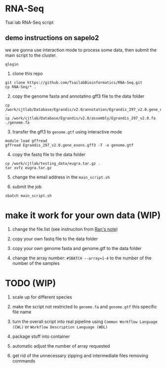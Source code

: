 # RNA-Seq

Tsai lab RNA-Seq script

## demo instructions on sapelo2

we are gonna use interaction mode to process some data, then submit the main script to the cluster.

```
qlogin
```

1. clone this repo

```
git clone https://github.com/TsailabBioinformatics/RNA-Seq.git
cp RNA-Seq/* .
```

2. copy the genome fasta and annotatino gff3 file to the data folder

```
cp /work/cjtlab/Database/Egrandis/v2.0/annotation/Egrandis_297_v2.0.gene_exons.gff3 .
cp /work/cjtlab/Database/Egrandis/v2.0/assembly/Egrandis_297_v2.0.fa ./genome.fa

```

3. transfer the gff3 to `genome.gtf` using interactive mode

```
module load gffread
gffread Egrandis_297_v2.0.gene_exons.gff3 -T -o genome.gtf 
```

4. copy the fastq file to the data folder

```
cp /work/cjtlab/testing_data/eugra.tar.gz .
tar xvfz eugra.tar.gz
```

5. change the email address in the `main_script.sh`

6. submit the job

```
sbatch main_script.sh
```

# make it work for your own data (WIP)

1. change the file.list (see instruciton from [Ran's note](https://www.evernote.com/shard/s202/client/snv?noteGuid=070f6281-ef94-47c1-a4df-3dbb2083693c&noteKey=2e87d16e54db6d4b&sn=https%3A%2F%2Fwww.evernote.com%2Fshard%2Fs202%2Fsh%2F070f6281-ef94-47c1-a4df-3dbb2083693c%2F2e87d16e54db6d4b&title=RNAseq%2Bpipeline%2B%2528SLURM%2Bsystem%2B2020%2529))

2. copy your own fastq file to the data folder

3. copy your own genome fasta and genome.gtf to the data folder

4. change the array number: `#SBATCH --array=1-4` to the number of the number of the samples


# TODO (WIP)

1. scale up for different species

2. make the script not restricted to `genome.fa` and `genome.gtf` this specific file name

3. turn the overall script into real pipeline using `Common Workflow Language (CWL)` or `Workflow Description Language (WDL)`

4. package stuff into container

5. automatic adjust the number of array requested

6. get rid of the unnecessary zipping and intermediate files removing commands
